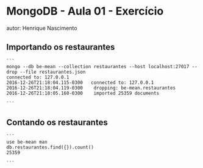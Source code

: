 # MongoDB - Aula 01 - Exercício
autor: Henrique Nascimento

## Importando os restaurantes

    ```
    mongo --db be-mean --collection restaurantes --host localhost:27017 --drop --file restaurantes.json
    connected to: 127.0.0.1
    2016-12-26T21:18:04.115-0300   connected to: 127.0.0.1
    2016-12-26T21:18:04.119-0300    dropping: be-mean.restaurantes
    2016-12-26T21:18:05.160-0300    imported 25359 documents

    ```

## Contando os restaurantes

    ```
    use be-mean man
    db.restaurantes.find({}).count()
    25359

    ```